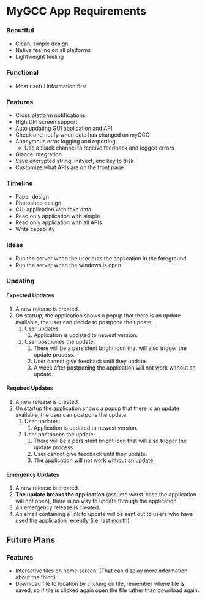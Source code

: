 # MyGCC App Requirements

### Beautiful
- Clean, simple design
- Native feeling on all platforms
- Lightweight feeling

### Functional
- Most useful information first

### Features
- Cross platform notifications
- High DPI screen support
- Auto updating GUI application and API
- Check and notify when data has changed on myGCC
- Anonymous error logging and reporting
   - Use a Slack channel to receive feedback and logged errors
- Glance integration
- Save encrypted string, initvect, enc key to disk
- Customize what APIs are on the front page

### Timeline 
- Paper design
- Photoshop design
- GUI application with fake data
- Read only application with simple
- Read only application with all APIs
- Write capability 

### Ideas
- Run the server when the user puts the application in the foreground
- Run the server when the windows is open

### Updating
#### Expected Updates
1. A new release is created.
1. On startup, the application shows a popup that there is an update available, the user can decide to postpone the update.
   1. User updates:
      1. Application is updated to newest version.
   1. User postpones the update:
      1. There will be a persistent bright icon that will also trigger the update process.
      1. User cannot give feedback until they update.
      1. A week after postponing the application will not work without an update.

#### Required Updates
1. A new release is created.
1. On startup the application shows a popup that there is an update available, the user can postpone the update.
   1. User updates:
      1. Application is updated to newest version.
   1. User postpones the update:
      1. There will be a persistent bright icon that will also trigger the update process.
      1. User cannot give feedback until they update.
      1. The application will not work without an update.

#### Emergency Updates
1. A new release is created.
1. **The update breaks the application** (assume worst-case the application will not open), there is no way to update through the application.
1. An emergency release is created.
1. An email containing a link to update will be sent out to users who have used the application recently (i.e. last month).

## Future Plans
### Features
- Interactive tiles on home screen. (That can display more information about the thing)
- Download file to location by clicking on tile, remember where file is saved, so if tile is clicked again open the file rather than download again.
